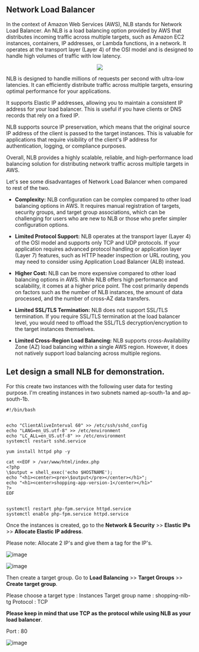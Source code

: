 ## Network Load Balancer

In the context of Amazon Web Services (AWS), NLB stands for Network Load Balancer. An NLB is a load balancing option provided by AWS that distributes incoming traffic across multiple targets, such as Amazon EC2 instances, containers, IP addresses, or Lambda functions, in a network. It operates at the transport layer (Layer 4) of the OSI model and is designed to handle high volumes of traffic with low latency.

<p align="center">
<img src="https://github.com/jijinmichael/NLB/assets/134680540/4343ffe6-5889-4cdc-bc22-3bde4fefa87d)"></p>

NLB is designed to handle millions of requests per second with ultra-low latencies. It can efficiently distribute traffic across multiple targets, ensuring optimal performance for your applications.

It supports Elastic IP addresses, allowing you to maintain a consistent IP address for your load balancer. This is useful if you have clients or DNS records that rely on a fixed IP.

NLB supports source IP preservation, which means that the original source IP address of the client is passed to the target instances. This is valuable for applications that require visibility of the client's IP address for authentication, logging, or compliance purposes.

Overall, NLB provides a highly scalable, reliable, and high-performance load balancing solution for distributing network traffic across multiple targets in AWS.

Let's see some disadvantages of Network Load Balancer when compared to rest of the two.

- **Complexity:** NLB configuration can be complex compared to other load balancing options in AWS. It requires manual registration of targets, security groups, and target group associations, which can be challenging for users who are new to NLB or those who prefer simpler configuration options.

- **Limited Protocol Support:** NLB operates at the transport layer (Layer 4) of the OSI model and supports only TCP and UDP protocols. If your application requires advanced protocol handling or application layer (Layer 7) features, such as HTTP header inspection or URL routing, you may need to consider using Application Load Balancer (ALB) instead.

- **Higher Cost:** NLB can be more expensive compared to other load balancing options in AWS. While NLB offers high performance and scalability, it comes at a higher price point. The cost primarily depends on factors such as the number of NLB instances, the amount of data processed, and the number of cross-AZ data transfers.

- **Limited SSL/TLS Termination:** NLB does not support SSL/TLS termination. If you require SSL/TLS termination at the load balancer level, you would need to offload the SSL/TLS decryption/encryption to the target instances themselves.

- **Limited Cross-Region Load Balancing:** NLB supports cross-Availability Zone (AZ) load balancing within a single AWS region. However, it does not natively support load balancing across multiple regions.

Let design a small NLB for demonstration.
---

For this create two instances with the following user data for testing purpose. I'm creating instances in two subnets named ap-south-1a and ap-south-1b.
```
#!/bin/bash


echo "ClientAliveInterval 60" >> /etc/ssh/sshd_config
echo "LANG=en_US.utf-8" >> /etc/environment
echo "LC_ALL=en_US.utf-8" >> /etc/environment
systemctl restart sshd.service

yum install httpd php -y

cat <<EOF > /var/www/html/index.php
<?php
\$output = shell_exec('echo $HOSTNAME');
echo "<h1><center><pre>\$output</pre></center></h1>";
echo "<h1><center>shopping-app-version-1</center></h1>"
?>
EOF


systemctl restart php-fpm.service httpd.service
systemctl enable php-fpm.service httpd.service
```
Once the instances is created, go to the **Network & Security** >> **Elastic IPs** >> **Allocate Elastic IP address**.

Please note: Allocate 2 IP's and give them a tag for the IP's.

![image](https://github.com/jijinmichael/NLB/assets/134680540/6d040f4d-9cbe-42c3-aaf5-46d84d8c7945)

![image](https://github.com/jijinmichael/NLB/assets/134680540/dc710303-21a7-402c-af37-9f3aa324c126)

Then create a target group. Go to **Load Balancing** >> **Target Groups** >> **Create target group**.

Please choose a target type : Instances 
Target group name           : shopping-nlb-tg
Protocol                    : TCP 

**Please keep in mind that use TCP as the protocol while using NLB as your load balancer**.

Port                        : 80

![image](https://github.com/jijinmichael/NLB/assets/134680540/677151aa-142f-4eaf-90a4-41ae1d5e9fab)



